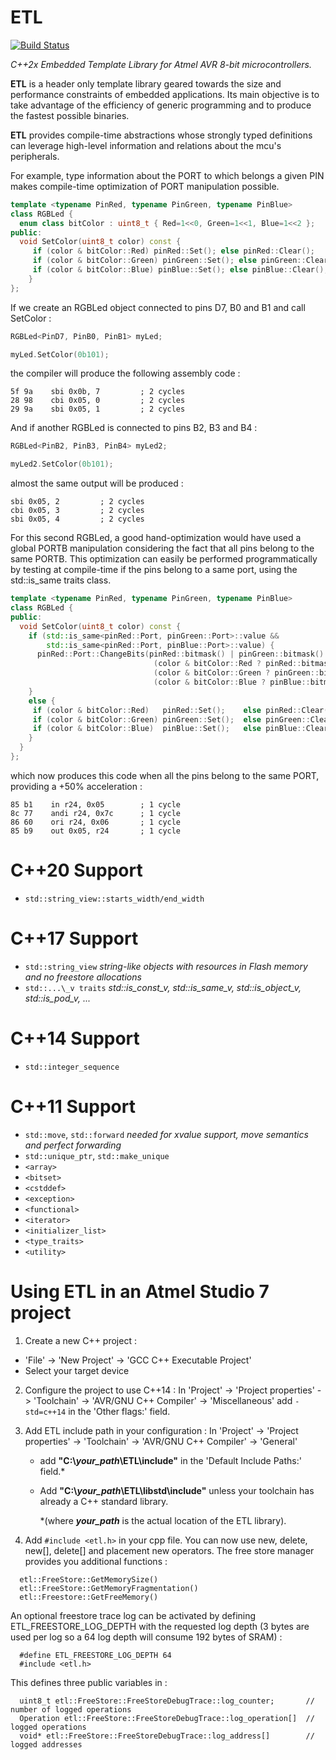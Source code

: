ETL
===

[![Build Status](https://travis-ci.org/ambroise-leclerc/ETL.svg?branch=master)](https://travis-ci.org/ambroise-leclerc/ETL)

*C++2x Embedded Template Library for Atmel AVR 8-bit microcontrollers.*

**ETL** is a header only template library geared towards the size and performance constraints of embedded applications.
Its main objective is to take advantage of the efficiency of generic programming and to produce the fastest possible binaries.

**ETL** provides compile-time abstractions whose strongly typed definitions can leverage high-level information and relations about the mcu's peripherals.

For example, type information about the PORT to which belongs a given PIN makes compile-time optimization of PORT manipulation possible.

```C++
template <typename PinRed, typename PinGreen, typename PinBlue>
class RGBLed {
  enum class bitColor : uint8_t { Red=1<<0, Green=1<<1, Blue=1<<2 };
public:
  void SetColor(uint8_t color) const {
     if (color & bitColor::Red) pinRed::Set(); else pinRed::Clear();
     if (color & bitColor::Green) pinGreen::Set(); else pinGreen::Clear();
     if (color & bitColor::Blue) pinBlue::Set(); else pinBlue::Clear();
    }    
};
```
If we create an RGBLed object connected to pins D7, B0 and B1 and call SetColor :

```C++
RGBLed<PinD7, PinB0, PinB1> myLed;

myLed.SetColor(0b101);
```
the compiler will produce the following assembly code :

```Assembly
5f 9a    sbi 0x0b, 7         ; 2 cycles
28 98    cbi 0x05, 0         ; 2 cycles
29 9a    sbi 0x05, 1         ; 2 cycles
```

And if another RGBLed is connected to pins B2, B3 and B4 :

```C++
RGBLed<PinB2, PinB3, PinB4> myLed2;

myLed2.SetColor(0b101);
```
almost the same output will be produced :

```Assembly
sbi 0x05, 2         ; 2 cycles
cbi 0x05, 3         ; 2 cycles
sbi 0x05, 4         ; 2 cycles
```

For this second RGBLed, a good hand-optimization would have used a global PORTB manipulation considering the fact that all pins belong to the same PORTB.
This optimization can easily be performed programmatically by testing at compile-time if the pins belong to a same port, using the std::is_same traits class.


```C++
template <typename PinRed, typename PinGreen, typename PinBlue>
class RGBLed {
public:
  void SetColor(uint8_t color) const {
    if (std::is_same<pinRed::Port, pinGreen::Port>::value &&
        std::is_same<pinRed::Port, pinBlue::Port>::value) {
      pinRed::Port::ChangeBits(pinRed::bitmask() | pinGreen::bitmask() | pinBlue::bitmask(), 
                                (color & bitColor::Red ? pinRed::bitmask() : 0) + 
                                (color & bitColor::Green ? pinGreen::bitmask() : 0) +
                                (color & bitColor::Blue ? pinBlue::bitmask() : 0));
    }      
    else {
     if (color & bitColor::Red)   pinRed::Set();    else pinRed::Clear();
     if (color & bitColor::Green) pinGreen::Set();  else pinGreen::Clear();
     if (color & bitColor::Blue)  pinBlue::Set();   else pinBlue::Clear();
    }      
  }
};
```

which now produces this code when all the pins belong to the same PORT, providing a +50% acceleration :

```Assembly
85 b1    in r24, 0x05        ; 1 cycle
8c 77    andi r24, 0x7c      ; 1 cycle
86 60    ori r24, 0x06       ; 1 cycle 
85 b9    out 0x05, r24       ; 1 cycle
```

C++20 Support
=============
- `std::string_view::starts_width/end_width`

C++17 Support
=============
- `std::string_view`    _string-like objects with resources in Flash memory and no freestore allocations_
- `std::...\_v traits`  _std::is_const_v, std::is_same_v, std::is_object_v, std::is_pod_v, ..._

C++14 Support
=============
- `std::integer_sequence`

C++11 Support
=============
- `std::move`, `std::forward` _needed for xvalue support, move semantics and perfect forwarding_
- `std::unique_ptr`, `std::make_unique`
- `<array>`
- `<bitset>`
- `<cstddef>`
- `<exception>`
- `<functional>`
- `<iterator>`
- `<initializer_list>`
- `<type_traits>`
- `<utility>`


Using ETL in an Atmel Studio 7 project
======================================

1. Create a new C++ project :
  - 'File' -> 'New Project' -> 'GCC C++ Executable Project'
  - Select your target device

2. Configure the project to use C++14 :
  In 'Project' -> 'Project properties' -> 'Toolchain' -> 'AVR/GNU C++ Compiler'
  ->  'Miscellaneous'
  add `-std=c++14` in the 'Other flags:' field.

3. Add ETL include path in your configuration :
  In 'Project' -> 'Project properties' -> 'Toolchain' -> 'AVR/GNU C++ Compiler'
  -> 'General'
   - add **"C:\\*your_path*\ETL\include"** in the 'Default Include Paths:' field.*
   - Add **"C:\\*your_path*\ETL\libstd\include"** unless your toolchain has already a C++ standard library.

      \*(where ***your_path*** is the actual location of the ETL library).

4. Add `#include <etl.h>` in your cpp file.
  You can now use new, delete, new[], delete[] and placement new operators.
  The free store manager provides you additional functions :

```
  etl::FreeStore::GetMemorySize()  
  etl::FreeStore::GetMemoryFragmentation()  
  etl::Freestore::GetFreeMemory()
```
  
  An optional freestore trace log can be activated by defining ETL_FREESTORE_LOG_DEPTH with the requested log depth (3 bytes are used per log so a 64 log depth will consume 192 bytes of SRAM) :
  
```
  #define ETL_FREESTORE_LOG_DEPTH 64
  #include <etl.h>
```

  This defines three public variables in :
  
```
  uint8_t etl::FreeStore::FreeStoreDebugTrace::log_counter;       // number of logged operations
  Operation etl::FreeStore::FreeStoreDebugTrace::log_operation[]  // logged operations
  void* etl::FreeStore::FreeStoreDebugTrace::log_address[]        // logged addresses
```
  

